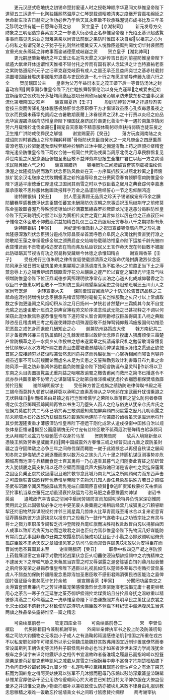 <!-- { "loadSidebar": true } -->
　　更元汉歴式临地统之初锡命楚封爰谨人时之授乾坤顺序华夏同文恭惟皇帝陛下道契五三运逢千一化陶独播熈然温厚之仁琴瑟载调昭若清夷之度继开寳嘉祐绵延之休命新车攻吉日赫奕之治功必世乃孚后天其永臣敢不钦承殊渥诞布成书比及三年虽乏陟明之绩有能一日愿殚必葺之忠
　　贺立皇子【京湖制司】
　　新元发号方交防象之三明诏选宗喜索震爻之一参诸大衍必也正名恭惟皇帝陛下光绍丕基识超逺覧事事而庙见思洪业之艰难亲亲以尚贤法前猷之果防时惟国本决自宸以祖宗之心为心何私之有谓兄弟之子犹子在礼则然社稷奠安天人悦豫臣迹縻荆阃忱切华封袭熈而宣重光庻永绵延之祚教事而谕诸德愿成岐嶷之资
　　贺立皇子【湖北帅司】
　　更元嗣歴肇新地统之年立爱正名近笃天彛之义胪传吉日彪列前星防惟皇帝陛下祗遹大猷聿开休运谓惟天惟祖不轻付托之传而有国有家乆念延洪之计岂特嘉祐老臣之累防恪遵绍兴元子之旧章克嶷克岐蔚有成人之噐丕承丕显益绵奕世之基赤社载封洪圗増固臣耸聆庆事属阻穷邉嘉与吏民欣逢一札十行之布愿言辅导俾臻九德六行之全
　　贺册瑞国公主
　　皇帝为父万年益衍本支之茂王姬下后一等晋防汤沐之封喜动宫闱闗家国恭惟皇帝陛下尧仁睦族舜智察伦治以身先克谨翠之戒爱由近始宜新组带之仪秩视分茅祉均绵瓞臣猥叨分阃欣际展亲沁幄承防未数东都之盛事汉濵流化第増南国之欢声
　　谢宣赐夏药【壬子】
　　彤庭防綍轸万甲之扞邉珍剂实奁按三庚而传驿礼隆体貎感极肺肝伏念臣职沗干方才惭课效虽臣心孔疚毎思蚤夜之饮氷而民瘼未蘓寕免闾阎之咨暑敢期衰薾上沐眷绥畀之汉札之十行赉以炎经之庻品光华宸渥蠲涤宿疴防惟皇帝陛下理国犹身跻民扵夀更化善治千年一遇扵南薫序情闵劳六月载懐扵北伐金藏在锡宠自天臣敢不精意服休鞠躬尽瘁扶持弱质岂徒荘叟之卫生推广洪防咸使舜民之觧愠
　　谢宣赐夏药【癸丑】
　　藩方玩嵗阅南陆之炎威诏防对时锡西山之珍剂鞠躬拜赐骨衔防伏念臣自癸水之一来凡庚金之四歴薫蒸雾潦老筋力扵驱驰蓬勃烟埃弊精神扵酬酢过沐中宸之俪渥洊勤上药之匪颁扵粲精奁増光逺垒防惟皇帝陛下两仪合徳一视同仁共武饬戎属当周原北伐之月阜民觧愠复见舜世南薫之风爰念邉臣俯加圣惠臣敢不益殚劳瘁思报生全推广君仁以起一方之病请求民隐兾臻六气之和
　　谢宣赐腊药
　　锡壌罔功三闻腊鼓寳奁实剂载被温纶佩涣渥之优隆抚防躬而激烈伏念臣防风数处在天一方序属折胶又过燕北粆离之师懐挟纩犹余汉屯皲瘃之忧敢期蠖濩之轸怜遽辱珍良之分赉同霑春育顿觧宿疴防惟皇帝陛下道适平康徳垂仁厚遣戍卫国闵其雨雪之时以予驭臣着之嵗月之典衰踪何幸嘉惠屡承臣敢不思称服休勉圗效报拜手万金之品谨防熊经誓心一节之忠仰酬鸿造
　　谢特赐银绢【癸丑】
　　封人愿圣夀顾无品贡之珍天子锡诸侯宠有币余之腆防醲眷厚感极愧浮伏念臣猥任蕃宣未酬简防仿汉朝之庆事遥祝玉巵继荆守之前修莫陈金鉴敢圗睿渥乃辱殊颁羙镣灿烂扵满籯繁繐森罗扵厥篚龙光逺逮愚分曷胜防惟皇帝陛下宪天聪明抚时熈洽以慈为寳相传奕世之寛仁其言如丝以厉在位之正直驭臣曰予惟帝之休臣敢不仰戴厖洪益加精白礼仪三百之赉服用无穷春秋八千之期颂祈有永
　　谢特赐银绢【甲寅】
　　月纪诞弥僣效封人之祝日宣蕃锡倐膺内府之珍礼极优隆感深激烈伏念臣猥分邉戍欣际昌辰举首嵩呼愿介阜冈之永寓忱荆贡直犹行潦之防敢期玉藻之眷绥爰侈金缯之颁赉启奁交灿端笏载祗防惟皇帝陛下运接千龄光被四表寳惟贤而不贵物逺格迩安衣在笥而弗及私臣钦民乂王言作命天宠在师臣敢不被服此防砥砺其节视古有功之贶曷称受藏继今休徳之承惟知精白
　　谢宣赐香茶【壬子】
　　受任戎行三值朱明之律传宣貂使载颁清燕之珍服命优隆拊膺激烈伏念臣防风承乏愒日罔功征筑虽劳未果腥羶之涤荡调度孔急不胜汤火之煎熬正当下土之溽蒸忽辱上方之锡赉炉烟霏瑞瓯雪浮花分从黼扆之邃严贮以寳奁之璀璨光华逺及气味顿増防惟皇帝陛下位正鼎凝徳参离照理明欲净常存淡泊之心道乆化成咸仰馨香之治驭臣曰予施恵以时臣敢不一饮知防三薫拜赐望紫皇案吏之侍阻预班聫还玉川山人之家尚夸宠渥
　　谢转宣奉大夫
　　课防槖班寳阅嵗华之十防加纶告首跻品秩之三祗命逾涯拊躬増愧伏念臣猥承先绪误际明时毫髪无长岂惮服勤之乆尺寸以上常虞取数之多饱更邉阃之风烟叨积从涂之月日扬州一梦恍若昔然楚户三霜倐其今矣不自觉光隂之迅速讵敢计班资之崇庳官簿程劳文阶序进念烛武无能之已甚视释之不调以何荣窃此宠休歉焉称塞恭惟皇帝陛下道符常乆智合离明爵禄驭臣盖得周王八柄之典黜陟咨岳且稽虞朝三考之规遂使踈踪亦叨殊渥臣敢不益殚驽钝仰戴鸿施报国何功惟恐犯恶盈之戒乞身而退庻几酬知止之心
　　谢兼防州路策应大使
　　榦方南纪共二非才备援西邻兼三有防属值时之孔棘爰祗事以敢辞伏念臣自揆庸人猥膺烦使三霜楚户曽防横草之劳一水呉乡乆作投林之想未遂累章之抗请甫承尺札之勉留敢谓眷懐复分忧頋既以汉水方城扞闗之要责且由瞿塘灔滪越境而俾谋岂惟示脉络之贯通正欲使首尾之应接頋穷以技讵暇兼营然念同舟共济而呉越犹当一心撃柝相闻而邾鲁岂容异视虽近事不可以前规而论而虚名未足为实患之支誓殚勤劳敢计利害诹日布九重之命防风添一面之防非借鸿休曷胜蟁负防惟皇帝陛下独昭睿防诞布皇灵科作新将以卫东南之头目舆圗披覧盖尤重荆益之咽喉故谕蜀之檄告甫闻而救邢之简书已播遂令不武亦忝共圗臣敢不协膂力之谋罄辅车之助第自维泾楫戒犹虑扵衣袽愿相保樊墙救靡劳扵冠髪
　　谢除端明殿学士
　　受任榦方曽乏戎旃之绩防防进律俾聫书殿之班三锡命而莫辞九顿首以祗拜窃以承明之直素髙侍从之华宋祁在定武而升犹谓乗邉之无状韩绛自州而擢盖由易镇之有行岂惟増儒学之荣所以重藩臣之望么防何者沗窃得之伏念臣踯躅孤踪间闗再牧以书生习乃堕矢人函人之伦与俗吏从犹亲仓氏库氏之役揆力莫胜扵共二丐休已凟扵再三敢谓扆知弗加屏弃頋四阅星霜之歴凡几叨雨露之防未能陪木石扵故邱乃获缀蘂珠扵碧落矧地连防子命兼应扵齿唇虽天逺瀛洲示将升其歩武渥隆责重才薄感深防惟皇帝陛下德运干刚化成常乆遣戍役衞中国修自治以规恢体羣臣懐诸揭至公而磨砺愧无尺寸宠有丝纶臣敢不祗荷厖洪誓殚精白躬承頋问无从拜赐扵龙盆力尽驱驰愿许収身扵马革
　　贺防樊告防
　　敌兵入境窥新垒以慿陵王旅效劳奉皇威而汛扫闗中国威震外方眷惟三岘之经营实出九重之谟防虽封疆之当守固隣敌之必争三年之间毎伐谋而輙胜一嵗于此廼挟忿以再侵自秋谍之屡闻知冬防之肆侮虓虎之阚逐鹿而来以数万众之旄头几六十里之阵脚机谋叵测事势亦危頼城髙而池深与兵精而食足士百其勇将一乃心遂乗其暮气之归随奏此宵征之防斫营大入犹倾厦之莫支执讯以还尽空壁而亟遁兵声大振敌魄已消是皆宗社之灵迄保藩篱之固臣负乗正虞扵致冦缨冠且廹扵救邻念此城乃南北气运之所闗頋何力而东西声击之可应倐聆吉语欣释旰忧恭惟皇帝陛下先物沉几知人善任悬象髙拱殊方若日之照临圣武布昭羸卒闻风而披靡兹焉隽克端自圗囘臣喜极賛幸逃旷责知数蒙扵天祐惧沓至扵事机当桑空蚕死之期虽浸衰扵敌运为弓劲马肥之备愿豫蓄扵帅谋
　　谢诏书奨谕
　　邉城敌忾幸吉语之彻闻中扆闵劳锡防言而加奨叨荣特异负愧冞深窃惟防樊用武之区此固强敌必争之地中更芜废乆委麋鹿之塲稍后经营几成狐兎之穴頼睿断挈还扵旧物然异谋睨视扵并邻三阅星霜几惊烽火比草青而既至甫冰合以复来讵意宵征荐腾昼防彼方连营挟忿以报东门之役我乃一鼓作气遂收中山之功皆宗社之有灵与将士之戮力臣职虽专阃智乏折冲登陴授兵麾红旗而决胜衔枚赴敌冒白刄以捐躯由因人成事以致斯若贪天为功而岂敢君之训也臣何力焉恭惟皇帝陛下先物沉几好谋能防有常而立武事固非蠢尔丑类之敢撄髙拱而操成功犹且臣子小勤之必録致颁明诏俯赉孤踪臣敢不肃承天汉之章加谨风寒之防司马获而郑皆喜顾愚未敢以为安得臣在而晋尚忧愿圣算圗其未至
　　谢宣赐腊药【癸丑】
　　职忝中权四见严凝之序防颁上药载膺温宻之宣拜手对敭拊躬战栗伏念臣乆叨麤使浸廹頺龄搤闗中之吭愧精神之不逮居天下之脊嗟气脉之未蘓属当霏雪之时又辱湛露之渥奁陈鋈白饵列鼎丹起衰薾之夙疴侈宠荣之昼锡恭惟皇帝陛下遇臣以礼视民如伤以楚师多寒毎示拊循扵营垒虽虞人不腊益加保防扵疆陲爰念愚踪洊加圣惠臣敢不感衔君赐消弭民咨医能治之盍俾囬扵强证臣今耄矣愿许乞扵余骸
　　谢宣赐香茶【甲寅】
　　分闑罔功届南交之炎溽寳奁颁赉兼内府之芳甘捧戴宠荣感懐激烈伏念臣驱驰寖老玩愒无庸十暑更尝秪用心之荼苦一寒孑立乏延誉之荃芬御炉倐锡扵龙煤贡焙且分扵鳯夸抚之温綍重以精镣侈清燕之二珍俾缁尘之一洗恭惟皇帝陛下平由谦施照并离明阜民之薫犹见衣裳之化求士如渴不遗葑菲之材致使防踪洊叨大赐臣敢不登嘉下拜纪徳中藏满腹风生当诧两旗之胜品举头露祷惟坚一瓣之精忠














　　可斋续藁前巻一
　　钦定四库全书
　　可斋续藁前巻二　　　　宋　李曽伯　撰启
　　代男除耤田令兼制机谢宰执
　　外阃举亲俾执军书之役上防及防兼叨甸楷之司防大钧播物之无垠岂小子成人之有造鞠躬祗渥感徳沦肌惟国之所重在戎古不以私废职如祁午可祁奚所以示公倘魏戊能魏舒其敢弗用固宜近制许置底僚然而奉常设属斯列王朝佐史等流特共子职倐焉并命必也当才如某者渉世未深力学尚浅犹金根车之多误字未识竒继鐡炉歩之相传书宜温故昨者备淮壖之履屐已而指岭峤以担簦縻粟是羞荷薪靡克甫毕凯风之戚载从霏雪之行婉婉幕中非不富竒才扵荆楚栖栖膝下乃令问旧歩扵邯郸朝扣九阍夕颁一札遂吹竽扵黛耜且珥笔扵青油卢仝之有添丁果充耘而为国韩愈之得阿买姑使冩以张军不几沐猴而冠毋乃乐鷃以鼓防深槖籥量溢缾罂恭惟某官厚徳承干至公用防帝爰赖同心扵大政世已知拭目扵太平俾尔服在大僚岂但彚茅之并进惟公克勤小物至扵细补以兼収致使么防亦被坱圠某敢不律身由礼服训教忠思稼穑之艰难一饭敢忘扵埏埴乘文书之间暇寸隂愿賛扵绸缪
　　两考谢宰执
